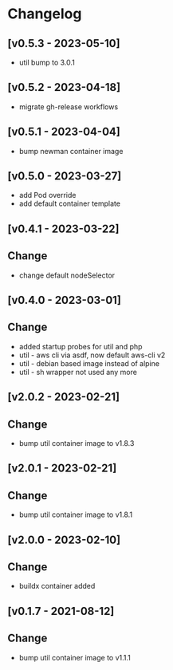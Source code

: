# Changelog

## [v0.5.3 - 2023-05-10]
- util bump to 3.0.1

## [v0.5.2 - 2023-04-18]
- migrate gh-release workflows

## [v0.5.1 - 2023-04-04]
- bump newman container image

## [v0.5.0 - 2023-03-27]
- add Pod override
- add default container template

## [v0.4.1 - 2023-03-22]
## Change
- change default nodeSelector

## [v0.4.0 - 2023-03-01]
## Change
- added startup probes for util and php
- util - aws cli via asdf, now default aws-cli v2
- util - debian based image instead of alpine
- util - sh wrapper not used any more

## [v2.0.2 - 2023-02-21]

## Change

- bump util container image to v1.8.3

## [v2.0.1 - 2023-02-21]

## Change

- bump util container image to v1.8.1

## [v2.0.0 - 2023-02-10]

## Change

- buildx container added

## [v0.1.7 - 2021-08-12]

## Change

- bump util container image to v1.1.1
